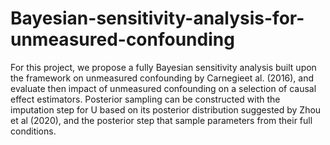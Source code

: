 # Bayesian-sensitivity-analysis-for-unmeasured-confounding
For this project, we propose a fully Bayesian sensitivity analysis built upon the framework on unmeasured confounding by Carnegieet al. (2016), and evaluate then impact of unmeasured confounding on a selection of causal effect estimators. Posterior sampling can be constructed with the imputation step for U based on its posterior distribution suggested by Zhou et al (2020), and the posterior step that sample parameters from their full conditions.
